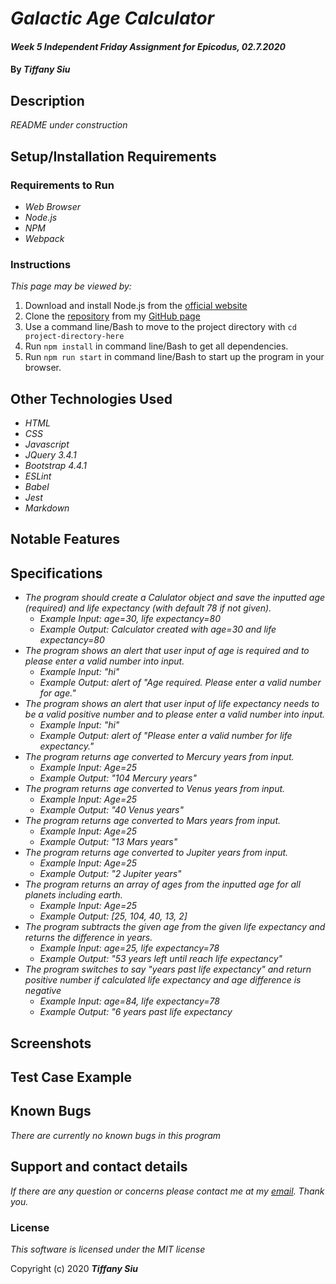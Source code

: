 # _Galactic Age Calculator_

#### _Week 5 Independent Friday Assignment for Epicodus, 02.7.2020_

#### By _**Tiffany Siu**_

## Description

_README under construction_
<!-- _Detailed desc w/ purpose/usage, what does, motivation to create, why exists, other info for users/developers to have_ -->

## Setup/Installation Requirements

### Requirements to Run
* _Web Browser_
* _Node.js_
* _NPM_
* _Webpack_

### Instructions

*This page may be viewed by:*

1. Download and install Node.js from the [official website](https://nodejs.org/en/download/)
2. Clone the [repository](https://github.com/TSiu88/beep-boop.git) from my [GitHub page](https://github.com/TSiu88)
3. Use a command line/Bash to move to the project directory with `cd project-directory-here`
4. Run `npm install` in command line/Bash to get all dependencies. 
5. Run `npm run start` in command line/Bash to start up the program in your browser.

## Other Technologies Used

* _HTML_
* _CSS_
* _Javascript_
* _JQuery 3.4.1_
* _Bootstrap 4.4.1_
* _ESLint_
* _Babel_
* _Jest_
* _Markdown_

## Notable Features
<!-- _features that make project stand out_ -->

## Specifications

* _The program should create a Calulator object and save the inputted age (required) and life expectancy (with default 78 if not given)._
  * _Example Input: age=30, life expectancy=80_
  * _Example Output: Calculator created with age=30 and life expectancy=80_
* _The program shows an alert that user input of age is required and to please enter a valid number into input._
  * _Example Input: "hi"_
  * _Example Output: alert of "Age required.  Please enter a valid number for age."_
* _The program shows an alert that user input of life expectancy needs to be a valid positive number and to please enter a valid number into input._
  * _Example Input: "hi"_
  * _Example Output: alert of "Please enter a valid number for life expectancy."_
* _The program returns age converted to Mercury years from input._
  * _Example Input: Age=25_
  * _Example Output: "104 Mercury years"_
* _The program returns age converted to Venus years from input._
  * _Example Input: Age=25_
  * _Example Output: "40 Venus years"_
* _The program returns age converted to Mars years from input._
  * _Example Input: Age=25_
  * _Example Output: "13 Mars years"_
* _The program returns age converted to Jupiter years from input._
  * _Example Input: Age=25_
  * _Example Output: "2 Jupiter years"_
* _The program returns an array of ages from the inputted age for all planets including earth._
  * _Example Input: Age=25_
  * _Example Output: [25, 104, 40, 13, 2]_
* _The program subtracts the given age from the given life expectancy and returns the difference in years._
  * _Example Input: age=25, life expectancy=78_
  * _Example Output: "53 years left until reach life expectancy"_
* _The program switches to say "years past life expectancy" and return positive number if calculated life expectancy and age difference is negative_
  * _Example Input: age=84, life expectancy=78_
  * _Example Output: "6 years past life expectancy_

## Screenshots

<!-- _Here is a snippet of what the input looks like:_

![Snippet of input fields](img/snippet1.png)

_Here is a preview of what the output looks like:_

![Snippet of output box](img/snippet2.png) -->

<!-- _{Show pictures using ![alt text](image.jpg), show what library does as concisely as possible but don't need to explain how project solves problem from `code`_ -->

## Test Case Example
<!-- _Tests are done through Jest and are run from the command line prompt with `npm test`._
_Some example tests:_
![Snippet of an example test](img/test1.png)

![Snippet of an example result](img/test2.png) -->
<!-- _describe and show how to run tests with `code` examples}_ -->

## Known Bugs

_There are currently no known bugs in this program_

## Support and contact details

_If there are any question or concerns please contact me at my [email](mailto:tsiu88@gmail.com). Thank you._

### License

*This software is licensed under the MIT license*

Copyright (c) 2020 **_Tiffany Siu_**
